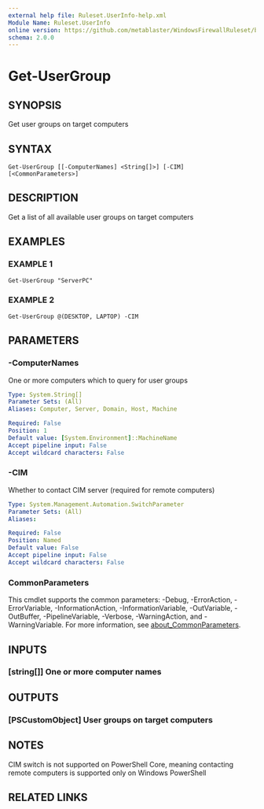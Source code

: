 ```yaml
---
external help file: Ruleset.UserInfo-help.xml
Module Name: Ruleset.UserInfo
online version: https://github.com/metablaster/WindowsFirewallRuleset/blob/master/Modules/Ruleset.UserInfo/Help/en-US/Get-UserGroup.md
schema: 2.0.0
---
```


# Get-UserGroup

## SYNOPSIS

Get user groups on target computers

## SYNTAX

```none
Get-UserGroup [[-ComputerNames] <String[]>] [-CIM] [<CommonParameters>]
```

## DESCRIPTION

Get a list of all available user groups on target computers

## EXAMPLES

### EXAMPLE 1

```none
Get-UserGroup "ServerPC"
```

### EXAMPLE 2

```none
Get-UserGroup @(DESKTOP, LAPTOP) -CIM
```

## PARAMETERS

### -ComputerNames

One or more computers which to query for user groups

```yaml
Type: System.String[]
Parameter Sets: (All)
Aliases: Computer, Server, Domain, Host, Machine

Required: False
Position: 1
Default value: [System.Environment]::MachineName
Accept pipeline input: False
Accept wildcard characters: False
```

### -CIM

Whether to contact CIM server (required for remote computers)

```yaml
Type: System.Management.Automation.SwitchParameter
Parameter Sets: (All)
Aliases:

Required: False
Position: Named
Default value: False
Accept pipeline input: False
Accept wildcard characters: False
```

### CommonParameters

This cmdlet supports the common parameters: -Debug, -ErrorAction, -ErrorVariable, -InformationAction, -InformationVariable, -OutVariable, -OutBuffer, -PipelineVariable, -Verbose, -WarningAction, and -WarningVariable. For more information, see [about_CommonParameters](http://go.microsoft.com/fwlink/?LinkID=113216).

## INPUTS

### [string[]] One or more computer names

## OUTPUTS

### [PSCustomObject] User groups on target computers

## NOTES

CIM switch is not supported on PowerShell Core, meaning contacting remote computers
is supported only on Windows PowerShell

## RELATED LINKS
